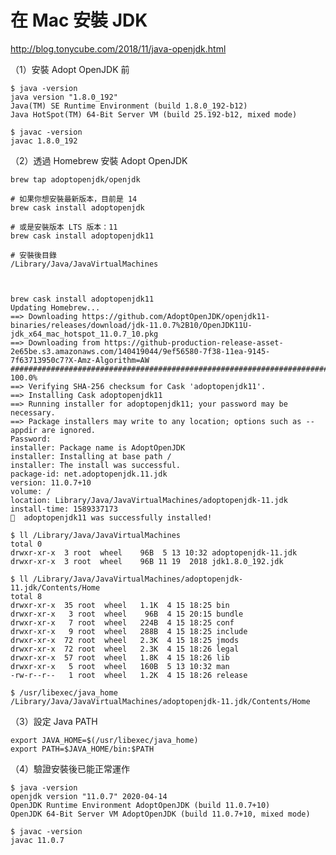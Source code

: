 # 在 Mac 安裝 JDK


http://blog.tonycube.com/2018/11/java-openjdk.html



（1）安裝 Adopt OpenJDK 前


    $ java -version
    java version "1.8.0_192"
    Java(TM) SE Runtime Environment (build 1.8.0_192-b12)
    Java HotSpot(TM) 64-Bit Server VM (build 25.192-b12, mixed mode)
    
    $ javac -version
    javac 1.8.0_192


（2）透過 Homebrew 安裝 Adopt OpenJDK


    brew tap adoptopenjdk/openjdk
    
    # 如果你想安裝最新版本，目前是 14
    brew cask install adoptopenjdk
    
    # 或是安裝版本 LTS 版本：11
    brew cask install adoptopenjdk11
    
    # 安裝後目錄
    /Library/Java/JavaVirtualMachines



    brew cask install adoptopenjdk11
    Updating Homebrew...
    ==> Downloading https://github.com/AdoptOpenJDK/openjdk11-binaries/releases/download/jdk-11.0.7%2B10/OpenJDK11U-jdk_x64_mac_hotspot_11.0.7_10.pkg
    ==> Downloading from https://github-production-release-asset-2e65be.s3.amazonaws.com/140419044/9ef56580-7f38-11ea-9145-7f63713950c7?X-Amz-Algorithm=AW
    ######################################################################## 100.0%
    ==> Verifying SHA-256 checksum for Cask 'adoptopenjdk11'.
    ==> Installing Cask adoptopenjdk11
    ==> Running installer for adoptopenjdk11; your password may be necessary.
    ==> Package installers may write to any location; options such as --appdir are ignored.
    Password:
    installer: Package name is AdoptOpenJDK
    installer: Installing at base path /
    installer: The install was successful.
    package-id: net.adoptopenjdk.11.jdk
    version: 11.0.7+10
    volume: /
    location: Library/Java/JavaVirtualMachines/adoptopenjdk-11.jdk
    install-time: 1589337173
    🍺  adoptopenjdk11 was successfully installed!
    
    $ ll /Library/Java/JavaVirtualMachines
    total 0
    drwxr-xr-x  3 root  wheel    96B  5 13 10:32 adoptopenjdk-11.jdk
    drwxr-xr-x  3 root  wheel    96B 11 19  2018 jdk1.8.0_192.jdk
    
    $ ll /Library/Java/JavaVirtualMachines/adoptopenjdk-11.jdk/Contents/Home
    total 8
    drwxr-xr-x  35 root  wheel   1.1K  4 15 18:25 bin
    drwxr-xr-x   3 root  wheel    96B  4 15 20:15 bundle
    drwxr-xr-x   7 root  wheel   224B  4 15 18:25 conf
    drwxr-xr-x   9 root  wheel   288B  4 15 18:25 include
    drwxr-xr-x  72 root  wheel   2.3K  4 15 18:25 jmods
    drwxr-xr-x  72 root  wheel   2.3K  4 15 18:26 legal
    drwxr-xr-x  57 root  wheel   1.8K  4 15 18:26 lib
    drwxr-xr-x   5 root  wheel   160B  5 13 10:32 man
    -rw-r--r--   1 root  wheel   1.2K  4 15 18:26 release
    
    $ /usr/libexec/java_home
    /Library/Java/JavaVirtualMachines/adoptopenjdk-11.jdk/Contents/Home


（3）設定 Java PATH


    export JAVA_HOME=$(/usr/libexec/java_home)
    export PATH=$JAVA_HOME/bin:$PATH


（4）驗證安裝後已能正常運作


    $ java -version
    openjdk version "11.0.7" 2020-04-14
    OpenJDK Runtime Environment AdoptOpenJDK (build 11.0.7+10)
    OpenJDK 64-Bit Server VM AdoptOpenJDK (build 11.0.7+10, mixed mode)
    
    $ javac -version
    javac 11.0.7

